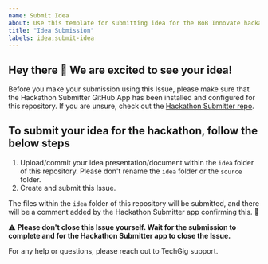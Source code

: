 ```yaml
---
name: Submit Idea
about: Use this template for submitting idea for the BoB Innovate hackathon
title: "Idea Submission"
labels: idea,submit-idea
---
```


## Hey there 👋 We are excited to see your idea! 

Before you make your submission using this Issue, please make sure that the Hackathon Submitter GitHub App has been installed and configured for this repository. 
If you are unsure, check out the [Hackathon Submitter repo](https://github.com/bob-hackathon/hackathon-submitter).

## To submit your idea for the hackathon, follow the below steps

1. Upload/commit your idea presentation/document within the `idea` folder of this repository. Please don't rename the `idea` folder or the `source` folder. 
2. Create and submit this Issue. 

The files within the `idea` folder of this repository will be submitted, and there will be a comment added by the Hackathon Submitter app confirming this. 🎉

⚠ **Please don't close this Issue yourself. Wait for the submission to complete and for the Hackathon Submitter app to close the Issue.**

For any help or questions, please reach out to TechGig support.
